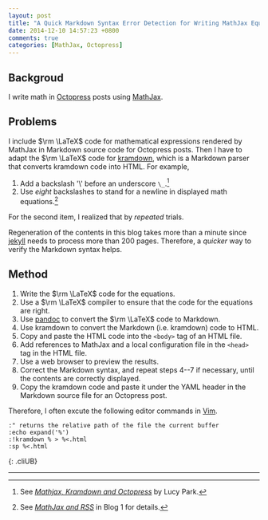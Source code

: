 ```yaml
---
layout: post
title: "A Quick Markdown Syntax Error Detection for Writing MathJax Equations in Octopress Posts (1)"
date: 2014-12-10 14:57:23 +0800
comments: true
categories: [MathJax, Octopress]
---
```


Backgroud
---

I write math in [Octopress] posts using [MathJax].

Problems
---

I include $\rm \LaTeX$ code for mathematical expressions rendered by
MathJax in Markdown source code for Octopress posts.  Then I have to
adapt the $\rm \LaTeX$ code for [kramdown], which is a Markdown parser
that converts kramdown code into HTML.  For example,

1. Add a backslash '\\' before an underscore `\_`.[^underscore]
2. Use *eight* backslashes to stand for a newline in displayed math
equations.[^8backslash]

For the second item, I realized that by *repeated* trials.

Regeneration of the contents in this blog takes more than a minute
since [jekyll] needs to process more than 200 pages.  Therefore, a
*quicker* way to verify the Markdown syntax helps.

Method
---

1. Write the $\rm \LaTeX$ code for the equations.
2. Use a $\rm \LaTeX$ compiler to ensure that the code for the
equations are right.
3. Use [pandoc] to convert the $\rm \LaTeX$ code to Markdown.
4. Use kramdown to convert the Markdown (i.e. kramdown) code to HTML.
5. Copy and paste the HTML code into the `<body>` tag of an HTML file.
6. Add references to MathJax and a local configuration file in the
`<head>` tag in the HTML file.
7. Use a web browser to preview the results.
8. Correct the Markdown syntax, and repeat steps 4--7 if necessary,
until the contents are correctly displayed.
9. Copy the kramdown code and paste it under the YAML header in the
Markdown source file for an Octopress post.

Therefore, I often excute the following editor commands in [Vim].

    :" returns the relative path of the file the current buffer
    :echo expand('%')
    :!kramdown % > %<.html
    :sp %<.html
{: .cliUB}

---
[^underscore]:
    See [*Mathjax, Kramdown and Octopress*][underscore] by Lucy Park.

[^8backslash]:
    See [*MathJax and RSS*][pp] in Blog 1 for details.

[Octopress]: http://octopress.org
[MathJax]: http://www.mathjax.org
[kramdown]: http://kramdown.gettalong.org
[underscore]: http://www.lucypark.kr/blog/2013/02/25/mathjax-kramdown-and-octopress/index.html#escape-markdown-syntax
[pp]: https://vincenttam.github.io/blog/2014/09/07/mathjax-and-rss/index.html#method
[jekyll]: http://jekyllrb.com
[pandoc]: http://johnmacfarlane.net/pandoc
[Vim]: http://www.vim.org
